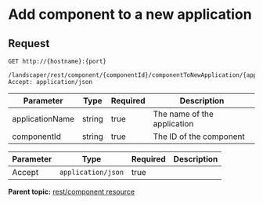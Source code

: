 # Add component to a new application

## Request

```
GET http://{hostname}:{port}
  /landscaper/rest/component/{componentId}/componentToNewApplication/{applicationName}
Accept: application/json

```

|Parameter|Type|Required|Description|
|---------|----|--------|-----------|
|applicationName|string|true|The name of the application|
|componentId|string|true|The ID of the component|

|Parameter|Type|Required|Description|
|---------|----|--------|-----------|
|Accept|`application/json`|true| |

**Parent topic:** [rest/component resource](../../com.ibm.edt.api.doc/topics/rest_component.md)

